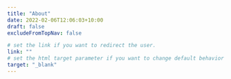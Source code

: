 ```yaml
---
title: "About"
date: 2022-02-06T12:06:03+10:00
draft: false
excludeFromTopNav: false

# set the link if you want to redirect the user.
link: ""
# set the html target parameter if you want to change default behavior
target: "_blank"
---
```

